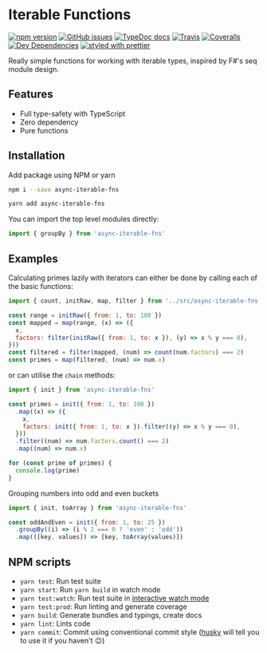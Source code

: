# Iterable Functions

[![npm version](https://badge.fury.io/js/async-iterable-fns.svg)](https://badge.fury.io/js/async-iterable-fns)
[![GitHub issues](https://img.shields.io/github/issues/danielrbradley/async-iterable-fns.svg)](https://github.com/danielrbradley/async-iterable-fns/issues)
[![TypeDoc docs](https://img.shields.io/badge/TypeDoc-docs-lightgrey.svg)](https://www.danielbradley.net/async-iterable-fns/)
[![Travis](https://img.shields.io/travis/danielrbradley/async-iterable-fns.svg)](https://travis-ci.org/danielrbradley/async-iterable-fns)
[![Coveralls](https://img.shields.io/coveralls/danielrbradley/async-iterable-fns.svg)](https://coveralls.io/github/danielrbradley/async-iterable-fns)
[![Dev Dependencies](https://david-dm.org/danielrbradley/async-iterable-fns/dev-status.svg)](https://david-dm.org/danielrbradley/async-iterable-fns?type=dev)
[![styled with prettier](https://img.shields.io/badge/styled_with-prettier-ff69b4.svg)](https://github.com/prettier/prettier)

Really simple functions for working with iterable types, inspired by F#'s seq module design.

## Features

- Full type-safety with TypeScript
- Zero dependency
- Pure functions

## Installation

Add package using NPM or yarn

```bash
npm i --save async-iterable-fns
```

```bash
yarn add async-iterable-fns
```

You can import the top level modules directly:

```javascript
import { groupBy } from 'async-iterable-fns'
```

## Examples

Calculating primes lazily with iterators can either be done by calling each of the basic functions:

```javascript
import { count, initRaw, map, filter } from '../src/async-iterable-fns'

const range = initRaw({ from: 1, to: 100 })
const mapped = map(range, (x) => ({
  x,
  factors: filter(initRaw({ from: 1, to: x }), (y) => x % y === 0),
}))
const filtered = filter(mapped, (num) => count(num.factors) === 2)
const primes = map(filtered, (num) => num.x)
```

or can utilise the `chain` methods:

```javascript
import { init } from 'async-iterable-fns'

const primes = init({ from: 1, to: 100 })
  .map((x) => ({
    x,
    factors: init({ from: 1, to: x }).filter((y) => x % y === 0),
  }))
  .filter((num) => num.factors.count() === 2)
  .map((num) => num.x)

for (const prime of primes) {
  console.log(prime)
}
```

Grouping numbers into odd and even buckets

```javascript
import { init, toArray } from 'async-iterable-fns'

const oddAndEven = init({ from: 1, to: 25 })
  .groupBy((i) => (i % 2 === 0 ? 'even' : 'odd'))
  .map(([key, values]) => [key, toArray(values)])
```

## NPM scripts

- `yarn test`: Run test suite
- `yarn start`: Run `yarn build` in watch mode
- `yarn test:watch`: Run test suite in [interactive watch mode](http://facebook.github.io/jest/docs/cli.html#watch)
- `yarn test:prod`: Run linting and generate coverage
- `yarn build`: Generate bundles and typings, create docs
- `yarn lint`: Lints code
- `yarn commit`: Commit using conventional commit style ([husky](https://github.com/typicode/husky) will tell you to use it if you haven't :wink:)

